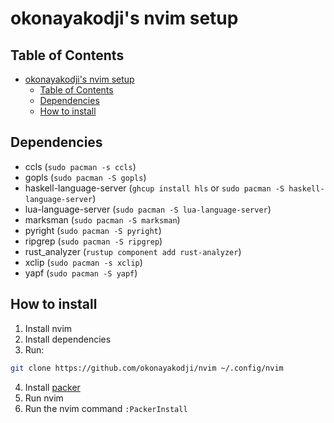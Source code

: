 # okonayakodji's nvim setup

## Table of Contents
<!--toc:start-->
- [okonayakodji's nvim setup](#okonayakodjis-nvim-setup)
  - [Table of Contents](#table-of-contents)
  - [Dependencies](#dependencies)
  - [How to install](#how-to-install)

## Dependencies
- ccls (`sudo pacman -s ccls`)
- gopls (`sudo pacman -S gopls`)
- haskell-language-server (`ghcup install hls` or `sudo pacman -S haskell-language-server`)
- lua-language-server (`sudo pacman -S lua-language-server`)
- marksman (`sudo pacman -S marksman`)
- pyright (`sudo pacman -S pyright`)
- ripgrep (`sudo pacman -S ripgrep`)
- rust_analyzer (`rustup component add rust-analyzer`)
- xclip (`sudo pacman -s xclip`)
- yapf (`sudo pacman -S yapf`)

## How to install
1. Install nvim
2. Install dependencies
3. Run:
```bash
git clone https://github.com/okonayakodji/nvim ~/.config/nvim
```
4. Install [packer](https://github.com/wbthomason/packer.nvim)
5. Run nvim
6. Run the nvim command `:PackerInstall`
